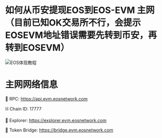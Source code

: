 # 如何从币安提现EOS到EOS-EVM 主网（目前已知OK交易所不行，会提示EOSEVM地址错误需要先转到币安，再转到EOSEVM）
![EOS体现教程](https://user-images.githubusercontent.com/97346630/232079721-0995ecde-9804-4490-a8e7-c52f4e493838.jpg)

# 主网网络信息

📱 RPC: https://api.evm.eosnetwork.com 

⛓️ Chain ID: 17777 

🔎 Explorer: https://explorer.evm.eosnetwork.com 

🌉 Token Bridge: https://bridge.evm.eosnetwork.com 

